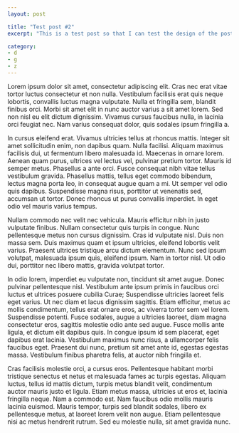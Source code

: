 ```yaml
---
layout: post

title: "Test post #2"
excerpt: "This is a test post so that I can test the design of the posts template."

category: 
- d
- g
- z
---
```


Lorem ipsum dolor sit amet, consectetur adipiscing elit. Cras nec erat vitae tortor luctus consectetur et non nulla. Vestibulum facilisis erat quis neque lobortis, convallis luctus magna vulputate. Nulla et fringilla sem, blandit finibus orci. Morbi sit amet elit in nunc auctor varius a sit amet lorem. Sed non nisl eu elit dictum dignissim. Vivamus cursus faucibus nulla, in lacinia orci feugiat nec. Nam varius consequat dolor, quis sodales ipsum fringilla a.

In cursus eleifend erat. Vivamus ultricies tellus at rhoncus mattis. Integer sit amet sollicitudin enim, non dapibus quam. Nulla facilisi. Aliquam maximus facilisis dui, ut fermentum libero malesuada id. Maecenas in ornare lorem. Aenean quam purus, ultrices vel lectus vel, pulvinar pretium tortor. Mauris id semper metus. Phasellus a ante orci. Fusce consequat nibh vitae tellus vestibulum gravida. Phasellus mattis, tellus eget commodo bibendum, lectus magna porta leo, in consequat augue quam a mi. Ut semper vel odio quis dapibus. Suspendisse magna risus, porttitor ut venenatis sed, accumsan ut tortor. Donec rhoncus ut purus convallis imperdiet. In eget odio vel mauris varius tempus.

Nullam commodo nec velit nec vehicula. Mauris efficitur nibh in justo vulputate finibus. Nullam consectetur quis turpis in congue. Nunc pellentesque metus non cursus dignissim. Cras id vulputate nisl. Duis non massa sem. Duis maximus quam et ipsum ultricies, eleifend lobortis velit varius. Praesent ultrices tristique arcu dictum elementum. Nunc sed ipsum volutpat, malesuada ipsum quis, eleifend ipsum. Nam in tortor nisl. Ut odio dui, porttitor nec libero mattis, gravida volutpat tortor.

In odio lorem, imperdiet eu vulputate non, tincidunt sit amet augue. Donec pulvinar pellentesque nisl. Vestibulum ante ipsum primis in faucibus orci luctus et ultrices posuere cubilia Curae; Suspendisse ultricies laoreet felis eget varius. Ut nec diam et lacus dignissim sagittis. Etiam efficitur, metus ac mollis condimentum, tellus erat ornare eros, ac viverra tortor sem vel lorem. Suspendisse potenti. Fusce sodales, augue a ultricies laoreet, diam magna consectetur eros, sagittis molestie odio ante sed augue. Fusce mollis ante ligula, et dictum elit dapibus quis. In congue ipsum id sem placerat, eget dapibus erat lacinia. Vestibulum maximus nunc risus, a ullamcorper felis faucibus eget. Praesent dui nunc, pretium sit amet ante id, egestas egestas massa. Vestibulum finibus pharetra felis, at auctor nibh fringilla et.

Cras facilisis molestie orci, a cursus eros. Pellentesque habitant morbi tristique senectus et netus et malesuada fames ac turpis egestas. Aliquam luctus, tellus id mattis dictum, turpis metus blandit velit, condimentum auctor mauris justo et ligula. Etiam metus massa, ultricies ut eros et, lacinia fringilla neque. Nam a commodo est. Nam faucibus odio mollis mauris lacinia euismod. Mauris tempor, turpis sed blandit sodales, libero ex pellentesque metus, at laoreet lorem velit non augue. Etiam pellentesque nisi ac metus hendrerit rutrum. Sed eu molestie nulla, sit amet gravida nunc.